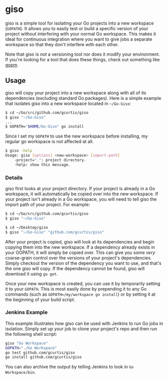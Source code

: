 giso
====

giso is a simple tool for isolating your Go projects into a new workspace (`GOPATH`). It allows you to easily test or build a specific version of your project without interfering with your normal Go workspace. This makes it ideal for continuous integration where you want to give jobs a separate workspace so that they don't interfere with each other.

Note that giso is _not_ a versioning tool nor does it modify your environment. If you're looking for a tool that does these things, check out something like [gopm](https://github.com/gpmgo/gopm).

Usage
-----

giso will copy your project into a new workspace along with all of its dependencies (excluding standard Go packages). Here is a simple example that isolates giso into a new workspace located in `~/Go-Giso`:

```bash
$ cd ~/Go/src/github.com/gcurtis/giso
$ giso "~/Go-Giso"
...
$ GOPATH="$HOME/Go-Giso" go install
```

Since I set my `GOPATH` to use the new workspace before installing, my regular go workspace is not affected at all.

```bash
$ giso -help
Usage: giso [options] <new-workspace> [import-path]
    -project=".": project directory.
    -help: show this message.
```

### Details

giso first looks at your project directory. If your project is already in a Go workspace, it will automatically be copied over into the new workspace. If your project isn't already in a Go workspace, you will need to tell giso the import path of your project. For example:

```bash
$ cd ~/Go/src/github.com/gcurtis/giso
$ giso "~/Go-Giso"
```

```bash
$ cd ~/Desktop/giso
$ giso "~/Go-Giso" "github.com/gcurtis/giso"
```

After your project is copied, giso will look at its dependencies and begin copying them into the new workspace. If a dependency already exists in your GOPATH, it will simply be copied over. This can give you some _very_ coarse-grain control over the versions of your project's dependencies. Simply checkout the version of the dependency you want to use, and that's the one giso will copy. If the dependency cannot be found, giso will download it using `go get`.

Once your new workspace is created, you can use it by temporarily setting it to your `GOPATH`. This is most easily done by prepending it to any Go commands (such as `GOPATH=/my/workspace go install`) or by setting it at the beginning of your build script.

### Jenkins Example

This example illustrates how giso can be used with Jenkins to run Go jobs in isolation. Simply set up your job to clone your project's repo and then run the following shell script:

```bash
giso "Go Workspace"
GOPATH="./Go Workspace"
go test github.com/gcurtis/giso
go install github.com/gcurtis/giso
```

You can also archive the output by telling Jenkins to look in `Go Workspace/bin`.
